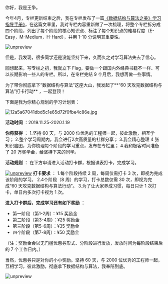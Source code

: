 你好，我是王争。

今年4月，专栏更新结束之后，我在专栏发布了一篇[《数据结构与算法之美》学习指导手册》][Link 1]，在这篇文章里，我对专栏内容重新做了一次梳理，将整个专栏拆分成四个阶段，列出了每个阶段的核心知识点、标注了每个知识点的难易程度（E-Easy，M-Medium，H-Hard），并用 1-10 分说明其重要性。

![unpreview][]

但是，我发现，很多同学还是没能坚持下来，久而久之对学习算法失去了信心。

回想起来，写专栏之初，我就立下 Flag，要做一个跟国内外经典书籍不一样、可以长期影响一些人的专栏。所以，在专栏完结 9 个月后，我想再做一些事情。

为了带你彻底拿下“数据结构与算法”这座大山，我发起了**“60 天攻克数据结构与算法”打卡行动** ，一起登顶！

下面是我为你精心规划的学习计划表：

![12a5a67041dbd5c1e65d72f0fbe4c86e.jpg][]

**活动时间** ：2019.11.25-2020.1.19

**你将获得** ：
1.坚持 60 天，与 2000 位优秀的工程师一起，彼此激励，相互学习；
2.整个学习周期内，我会进行2次高质量的社群分享；
3.我会精心整理 4 张知识脑图，为你梳理每个阶段的学习重点，发布在专栏里；
4.我和极客时间准备了 20 万奖学金，给坚持下来的同学。

**活动规则** ：
在下方申请进入活动打卡群，根据课表打卡，完成学习。

[![unpreview][unpreview 1]][unpreview_unpreview 1]
**打卡要求** ：
1.每个阶段持续 2 周，每周仅需打卡 3 次，即视为完成该阶段的学习。
2.4个阶段（8 周）的学习，打卡总数仅需 30 次，即视为完成“60 天攻克数据结构与算法行动”。
3.为了让大家养成习惯，每日只计 1 次打卡，单日内多次打卡视为 1 次。

**进入打卡群后，完成学习还有如下奖励** ：

 *  第一阶段（第1-2周）：¥15 奖励金
 *  第二阶段（第3-4周）：¥25 奖励金
 *  第三阶段（第5-6周）：¥35 奖励金
 *  四个阶段（第7-8周）：¥50 奖励金

（注：奖励金会以无门槛优惠券形式、分阶段进行发放，发放时间为每阶段结束后的 7 个工作日内。）

当然，优惠券只是对你的小小奖励。坚持 60 天，与 2000 位优秀的工程师一起，互相学习，彼此激励，彻底拿下数据结构与算法，我奉陪到底。

![unpreview][unpreview 2]


[Link 1]: https://time.geekbang.org/column/article/91541
[unpreview]: https://static001.geekbang.org/resource/image/3e/b7/3eb147a56e5b1452692fbbd4498075b7.png
[12a5a67041dbd5c1e65d72f0fbe4c86e.jpg]: https://static001.geekbang.org/resource/image/12/6e/12a5a67041dbd5c1e65d72f0fbe4c86e.jpg
[unpreview 1]: https://static001.geekbang.org/resource/image/f7/e6/f7f62d8fbf411f179cd16c914e0151e6.png
[unpreview_unpreview 1]: https://jinshuju.net/f/DYtafE
[unpreview 2]: https://static001.geekbang.org/resource/image/a6/88/a63516bc3b13ae1a18adcbb83c969888.png

